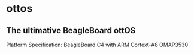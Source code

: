 ottos
=====

The ultimative BeagleBoard ottOS
--------------------------------


Platform Specification:
	BeagleBoard C4 with ARM Cortext-A8 OMAP3530


